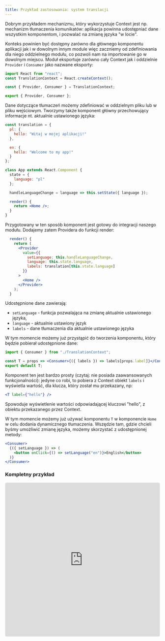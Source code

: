```yaml
---
title: Przykład zastosowania: system translacji
---
```


Dobrym przykładem mechanizmu, który wykorzystuje Context jest np. mechanizm tłumaczenia komunikatów: aplikacja powinna udostępniać dane wszystkim komponentom, i pozwalać na zmianę języka "w locie".

Konteks powinien być dostępny zarówno dla głównego komponentu aplikacji jak i w dowolnym innym module więc zaczniemy od zdefiniowania dla niego oddzielnego modułu, co pozwoli nam na importowanie go w dowolnym miejscu. Moduł eksportuje zarówno cały Context jak i oddzielnie `Provider` i `Consumer` jako nazwane eksporty:

```js
import React from "react";
const TranslationContext = React.createContext();

const { Provider, Consumer } = TranslationContext;

export { Provider, Consumer };
```

Dane dotyczące tłumaczeń możemy zdefiniować w oddzielnym pliku lub w pliku wejściowym. Tworzymy także komponent główny przechowujący informacje nt. aktualnie ustawionego języka:

```jsx
const translation = {
  pl: {
    hello: "Witaj w mojej aplikacji!"
  },

  en: {
    hello: "Welcome to my app!"
  }
};

class App extends React.Component {
  state = {
    language: "pl"
  };

  handleLanguageChange = language => this.setState({ language });

  render() {
    return <Home />;
  }
}
```

Przygotowany w ten sposób komponent jest gotowy do integracji naszego modułu. Dodajemy zatem Providera do funkcji render:

```jsx
  render() {
    return (
      <Provider
        value={{
          setLanguage: this.handleLanguageChange,
          language: this.state.language,
          labels: translation[this.state.language]
        }}
      >
        <Home />
      </Provider>
    );
  }
```

Udostępnione dane zawierają:

- `setLanguage` - funkcja pozwalająca na zmianę aktualnie ustawionego języka,
- `language` - aktualnie ustawiony język
- `labels` - dane tłumaczenia dla aktualnie ustawionego języka

W tym momencie możemy już przystąpić do tworzenia komponentu, który będzie pobierał udostępnione dane:

```jsx
import { Consumer } from "./TranslationContext";

const T = props => <Consumer>{({ labels }) => labels[props.label]}</Consumer>;
export default T;
```

Komponent ten jest bardzo prosty (czytaj: nie posiada zaawansowanych funkcjonalności): jedyne co robi, to pobiera z Context obiekt `labels` i wyświetla wartość, dla klucza, który został mu przekazany, np:

```jsx
<T label={"hello"} />
```

Spowoduje wyświetlenie wartości odpowiadającej kluczowi "hello", z obiektu przekazanego przez Context.

W tym momencie możemy już używać komponentu `T` w komponencie `Home` w celu dodania dynamicznego tłumaczenia. Wszędzie tam, gdzie chcieli byśmy umożliwić zmianę języka, możemy skorzystać z udostępnionej metody:

```jsx
<Consumer>
  {({ setLanguage }) => (
    <button onClick={() => setLanguage("en")}>English</button>
  )}
</Consumer>
```

### Kompletny przykład

<iframe src="https://codesandbox.io/embed/ryz80j1564" style="width:100%; height:500px; border:0; border-radius: 4px; overflow:hidden;" sandbox="allow-modals allow-forms allow-popups allow-scripts allow-same-origin"></iframe>
